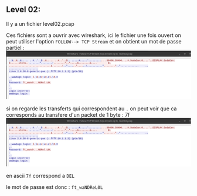 
## Level 02:

Il y a un fichier level02.pcap

Ces fichiers sont a ouvrir avec wireshark, ici le fichier une fois ouvert on peut utiliser l'option `FOLLOW--> TCP Stream` et on obtient un mot de passe partiel : 
<img src="./img/wireshark_global_img.png">

si on regarde les transferts qui correspondent au `.` on peut voir que ca corresponds au transfere d'un packet de 1 byte : 7f 
<img src="./img/wireshark_global_img.png">

en ascii `7f` correspond a `DEL`

le mot de passe est donc : 
`ft_waNDReL0L`
